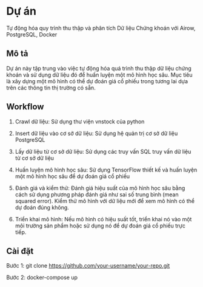 # Dự án
Tự động hóa quy trình thu thập và phân tích Dữ liệu Chứng khoán với Airow, PostgreSQL, Docker
## Mô tả
Dự án này tập trung vào việc tự động hóa quá trình thu thập dữ liệu chứng khoán và sử dụng dữ liệu đó để huấn luyện một mô hình học sâu. Mục tiêu là xây dựng một mô hình có thể dự đoán giá cổ phiếu trong tương lai dựa trên các thông tin thị trường có sẵn.
## Workflow
1. Crawl dữ liệu: Sử dụng thư viện vnstock của python

2. Insert dữ liệu vào cơ sở dữ liệu: Sử dụng hệ quản trị cơ sở dữ liệu PostgreSQL
3. Lấy dữ liệu từ cơ sở dữ liệu: Sử dụng các truy vấn SQL truy vấn dữ liệu từ cơ sở dữ liệu

4. Huấn luyện mô hình học sâu: Sử dụng TensorFlow thiết kế và huấn luyện một mô hình học sâu để dự đoán giá cổ phiếu

5. Đánh giá và kiểm thử: Đánh giá hiệu suất của mô hình học sâu bằng cách sử dụng phương pháp đánh giá như sai số trung bình (mean squared error). Kiểm thử mô hình với dữ liệu mới để xem mô hình có thể dự đoán đúng không.

6. Triển khai mô hình: Nếu mô hình có hiệu suất tốt, triển khai nó vào một môi trường sản phẩm hoặc sử dụng nó để dự đoán giá cổ phiếu trực tiếp.

## Cài đặt
Bước 1: git clone https://github.com/your-username/your-repo.git

Bước 2: docker-compose up
